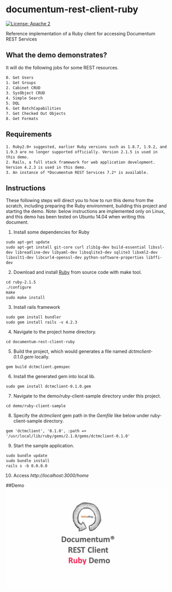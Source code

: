 # documentum-rest-client-ruby
[![License: Apache 2](https://img.shields.io/badge/license-Apache%202.0-brightgreen.svg)](http://www.apache.org/licenses/LICENSE-2.0)

Reference implementation of a Ruby client for accessing Documentum REST Services

## What the demo demonstrates?
It will do the following jobs for some REST resources.
```
0. Get Users
1. Get Groups
2. Cabinet CRUD
3. SysObject CRUD
4. Simple Search
5. DQL 
6. Get BatchCapabilities
7. Get Checked Out Objects
8. Get Formats
```

## Requirements
```
1. Ruby2.0+ suggested, earlier Ruby versions such as 1.8.7, 1.9.2, and 1.9.3 are no longer supported officially. Version 2.1.5 is used in this demo.
2. Rails, a full stack framework for web application development. Version 4.2.3 is used in this demo.
3. An instance of *Documentum REST Services 7.2* is available.
```

## Instructions  
These following steps will direct you to how to run this demo from the scratch, including preparing the Ruby environment, building this project and starting the demo.
*Note*: below instructions are implemented only on Linux, and this demo has been tested on Ubuntu 14.04 when writing this document. 

1. Install some dependencies for Ruby
```
sudo apt-get update
sudo apt-get install git-core curl zlib1g-dev build-essential libssl-dev libreadline-dev libyaml-dev libsqlite3-dev sqlite3 libxml2-dev libxslt1-dev libcurl4-openssl-dev python-software-properties libffi-dev
```
2. Download and install [Ruby](https://www.ruby-lang.org/en/downloads/) from source code with make tool.
```
cd ruby-2.1.5
./configure
make
sudo make install 
```
3. Install rails framework
```
sudo gem install bundler
sudo gem install rails -v 4.2.3
```
4. Navigate to the project home directory.
```
cd documentum-rest-client-ruby
```
5. Build the project, which would generates a file named *dctmclient-0.1.0.gem* locally.
```
gem build dctmclient.gemspec
```
6. Install the generated gem into local lib.
```
sudo gem install dctmclient-0.1.0.gem 
```
7. Navigate to the demo/ruby-client-sample directory under this project.
```
cd demo/ruby-client-sample
```
8. Specify the *dctmclient* gem path in the *Gemfile* like below under ruby-client-sample directory.
```
gem 'dctmclient', '0.1.0', :path => '/usr/local/lib/ruby/gems/2.1.0/gems/dctmclient-0.1.0'
```
9. Start the sample application.
```
sudo bundle update
sudo bundle install
rails s -b 0.0.0.0
```
10. Access *http://localhost:3000/home*

##Demo
<img src="demo/ruby-demo.gif" width="1000">

